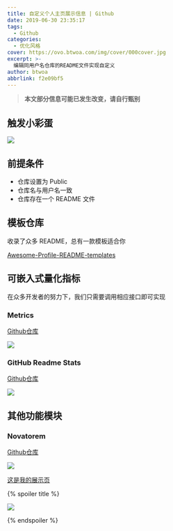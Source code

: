 ```yaml
---
title: 自定义个人主页展示信息 | Github
date: 2019-06-30 23:35:17
tags:
  - Github
categories:
  - 优化风格
cover: https://ovo.btwoa.com/img/cover/000cover.jpg
excerpt: >-
  编辑同用户名仓库的README文件实现自定义
author: btwoa
abbrlink: f2e09bf5
---
```


> **本文部分信息可能已发生改变，请自行甄别**

## 触发小彩蛋

![](https://ovo.btwoa.com/img/webp/202201310003803.webp)

## 前提条件

- 仓库设置为 Public
- 仓库名与用户名一致
- 仓库存在一个 README 文件

## 模板仓库

收录了众多 README，总有一款模板适合你

[Awesome-Profile-README-templates](https://github.com/kautukkundan/Awesome-Profile-README-templates)

## 可嵌入式量化指标

在众多开发者的努力下，我们只需要调用相应接口即可实现

### Metrics

[Github仓库](https://github.com/lowlighter/metrics)

![](https://ovo.btwoa.com/img/webp/202210081948271.webp)

### GitHub Readme Stats

[Github仓库](https://github.com/anuraghazra/github-readme-stats)

![](https://ovo.btwoa.com/img/webp/202210081951334.webp)

## 其他功能模块

### Novatorem

[Github仓库](https://github.com/novatorem/novatorem)

![](https://ovo.btwoa.com/img/webp/202210081952927.webp)

[这是我的展示页](https://github.com/ba2in9a/ba2in9a)

{% spoiler title %}

![](https://ovo.btwoa.com/img/webp/202201302357648.webp)

{% endspoiler %}
